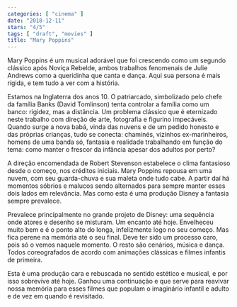 ```yaml
---
categories: [ "cinema" ]
date: "2018-12-11"
stars: "4/5"
tags: [ "draft", "movies" ]
title: "Mary Poppins"
---
```

Mary Poppins é um musical adorável que foi crescendo como um segundo
clássico após Noviça Rebelde, ambos trabalhos fenomenais de Julie
Andrews como a queridinha que canta e dança. Aqui sua persona é mais
rígida, e tem tudo a ver com a história.

Estamos na Inglaterra dos anos 10. O patriarcado, simbolizado pelo
chefe da família Banks (David Tomlinson) tenta controlar a família
como um banco: rigidez, mas a distância. Um problema clássico que é
eternizado neste trabalho com direção de arte, fotografia e figurino
impecáveis. Quando surge a nova babá, vinda das nuvens e de um
pedido honesto e das próprias crianças, tudo se conecta: chaminés,
vizinhos ex-marinheiros, homens de uma banda só, fantasia e realidade
trabalhando em função do tema: como manter o frescor da infância
apesar dos adultos por perto?

A direção encomendada de Robert Stevenson estabelece o clima fantasioso
desde o começo, nos créditos iniciais. Mary Poppins repousa em uma
nuvem, com seu guarda-chuva e sua maleta onde tudo cabe. A partir daí
há momentos sóbrios e malucos sendo alternados para sempre manter
esses dois lados em relevância. Mas como esta é uma produção Disney
a fantasia sempre prevalece.

Prevalece principalmente no grande projeto de Disney: uma sequência onde
atores e desenho se misturam. Um encanto até hoje. Envelheceu muito
bem e é o ponto alto do longa, infelizmente logo no seu começo. Mas
fica perene na memória até o seu final. Deve ter sido um processo
caro, pois só o vemos naquele momento. O resto são cenários, música
e dança. Todos coreografados de acordo com animações clássicas e
filmes infantis de primeira.

Esta é uma produção cara e rebuscada no sentido estético e musical,
e por isso sobrevive até hoje. Ganhou uma continuação e que serve
para reavivar nossa memória para esses filmes que populam o imaginário
infantil e adulto e de vez em quando é revisitado.
